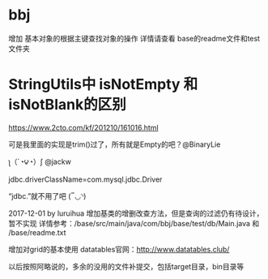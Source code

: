 # bbj
增加 基本对象的根据主键查找对象的操作
详情请查看 base的readme文件和test文件夹

# StringUtils中 isNotEmpty 和isNotBlank的区别
https://www.2cto.com/kf/201210/161016.html

可是我里面的实现是trim()过了，所有就是Empty的吧？@BinaryLie

ʅ（´◔౪◔）ʃ @jackw 

jdbc.driverClassName=com.mysql.jdbc.Driver

“jdbc.”就不用了吧 (‾◡◝)

2017-12-01  by luruihua
增加基类的增删改查方法，但是查询的过滤仍有待设计，暂不实现
详情参考：/base/src/main/java/com/bbj/base/test/db/Main.java 和 /base/readme.txt


增加对grid的基本使用
datatables官网：http://www.datatables.club/

以后按照阿略说的，多余的没用的文件补提交，包括target目录，bin目录等

